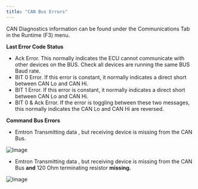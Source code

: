 ```yaml
---
title: "CAN Bus Errors"
---
```



CAN Diagnostics information can be found under the Communications Tab in the Runtime (F3) menu.


**Last Error Code Status**


* Ack Error. This normally indicates the ECU cannot communicate with other devices on the BUS. Check all devices are running the same BUS Baud rate.
* BIT 0 Error. If this error is constant, it normally indicates a direct short between CAN Lo and CAN Hi.
* BIT 1 Error. If this error is constant, it normally indicates a direct short between CAN Lo and CAN Hi.
* BIT 0 \& Ack Error. If the error is toggling between these two messages, this normally indicates the CAN Lo and CAN Hi are reversed.&nbsp;


**Command Bus Errors**


* Emtron Transmitting data , but receiving device is missing from the CAN Bus.


![Image](</lib/e.png>)



* Emtron Transmitting data , but receiving device is missing from the CAN Bus **and** 120 Ohm terminating resistor **missing.**


![Image](</lib/Untitled38.png>)
